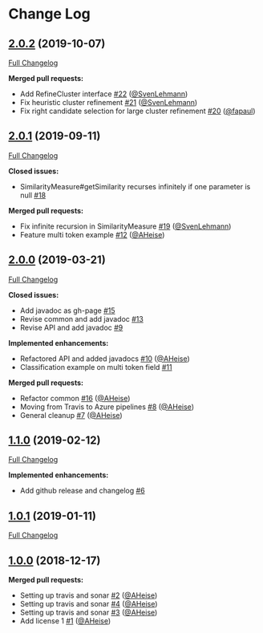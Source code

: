 # Change Log

## [2.0.2](https://github.com/bakdata/dedupe/tree/2.0.2) (2019-10-07)
[Full Changelog](https://github.com/bakdata/dedupe/compare/2.0.1...2.0.2)

**Merged pull requests:**

- Add RefineCluster interface [\#22](https://github.com/bakdata/dedupe/pull/22) ([@SvenLehmann](https://github.com/SvenLehmann))
- Fix heuristic cluster refinement [\#21](https://github.com/bakdata/dedupe/pull/21) ([@SvenLehmann](https://github.com/SvenLehmann))
- Fix right candidate selection for large cluster refinement [\#20](https://github.com/bakdata/dedupe/pull/20) ([@fapaul](https://github.com/fapaul))

## [2.0.1](https://github.com/bakdata/dedupe/tree/2.0.1) (2019-09-11)
[Full Changelog](https://github.com/bakdata/dedupe/compare/2.0.0...2.0.1)

**Closed issues:**

- SimilarityMeasure\#getSimilarity recurses infinitely if one parameter is null [\#18](https://github.com/bakdata/dedupe/issues/18)

**Merged pull requests:**

- Fix infinite recursion in SimilarityMeasure [\#19](https://github.com/bakdata/dedupe/pull/19) ([@SvenLehmann](https://github.com/SvenLehmann))
- Feature multi token example [\#12](https://github.com/bakdata/dedupe/pull/12) ([@AHeise](https://github.com/AHeise))

## [2.0.0](https://github.com/bakdata/dedupe/tree/2.0.0) (2019-03-21)
[Full Changelog](https://github.com/bakdata/dedupe/compare/1.1.0...2.0.0)

**Closed issues:**

- Add javadoc as gh\-page [\#15](https://github.com/bakdata/dedupe/issues/15)
- Revise common and add javadoc [\#13](https://github.com/bakdata/dedupe/issues/13)
- Revise API and add javadoc [\#9](https://github.com/bakdata/dedupe/issues/9)

**Implemented enhancements:**

- Refactored API and added javadocs [\#10](https://github.com/bakdata/dedupe/pull/10) ([@AHeise](https://github.com/AHeise))
- Classification example on multi token field [\#11](https://github.com/bakdata/dedupe/issues/11)

**Merged pull requests:**

- Refactor common [\#16](https://github.com/bakdata/dedupe/pull/16) ([@AHeise](https://github.com/AHeise))
- Moving from Travis to Azure pipelines [\#8](https://github.com/bakdata/dedupe/pull/8) ([@AHeise](https://github.com/AHeise))
- General cleanup [\#7](https://github.com/bakdata/dedupe/pull/7) ([@AHeise](https://github.com/AHeise))

## [1.1.0](https://github.com/bakdata/dedupe/tree/1.1.0) (2019-02-12)
[Full Changelog](https://github.com/bakdata/dedupe/compare/1.0.1...1.1.0)

**Implemented enhancements:**

- Add github release and changelog [\#6](https://github.com/bakdata/dedupe/issues/6)

## [1.0.1](https://github.com/bakdata/dedupe/tree/1.0.1) (2019-01-11)
[Full Changelog](https://github.com/bakdata/dedupe/compare/1.0.0...1.0.1)


## [1.0.0](https://github.com/bakdata/dedupe/tree/1.0.0) (2018-12-17)

**Merged pull requests:**

- Setting up travis and sonar [\#2](https://github.com/bakdata/dedupe/pull/2) ([@AHeise](https://github.com/AHeise))
- Setting up travis and sonar [\#4](https://github.com/bakdata/dedupe/pull/4) ([@AHeise](https://github.com/AHeise))
- Setting up travis and sonar [\#3](https://github.com/bakdata/dedupe/pull/3) ([@AHeise](https://github.com/AHeise))
- Add license 1 [\#1](https://github.com/bakdata/dedupe/pull/1) ([@AHeise](https://github.com/AHeise))
